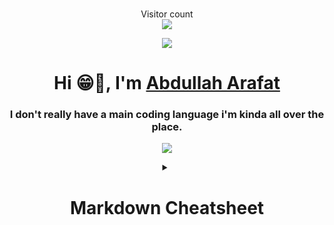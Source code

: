 <p align="center"> 
  <br>Visitor count<br>
  <img src="https://profile-counter.glitch.me/dolosarafat/count.svg"/>
</p>
<p align="center"> 
<img src="https://github.com/kmaba/kmaba/blob/main/Hero.gif?raw=true"/>
</p>
<h1 align="center">Hi 😁🔫, I'm <a href="https://kmaba.link">Abdullah Arafat</a></h1>
<h3 align="center" style="text-decoration: none">I don't really have a main coding language i'm kinda all over the place.</h3>

<p align="center">
<img src="https://www.bing.com/th?id=OSB.5SuJNqkJ0qtt8C8mml%7Cv5w--.png&pid=MSports&w=48&h=48&qlt=90&c=1&rs=1&dpr=2&p=0">
</p>

<details align="center">
  <summary><h1>Markdown Cheatsheet</h1></summary>

<details>
  <summary>Headings</summary>
  
  ```
  # H1
  ## H2
  ### H3
  #### H4
  ##### H5
  ###### H6
  ```
</details>

<details>
  <summary>Emphasis</summary>
  
  ```
  **bold text**
  *italicized text*
  ```
</details>

<details>
  <summary>Quotes</summary>
  
  ```
  > blockquote
  ```
</details>

<details>
  <summary>Lists</summary>
  
  ```
  - Unordered list item
  1. Ordered list item
  ```
</details>

<details>
  <summary>Code</summary>
  
  ```
  `inline code`
  ```
  <pre>
  ```(optional language here)
  code block
  ```</pre>
</details>

<details>
  <summary>Links</summary>
  
  ```
  [link text](link URL)
  ```
</details>

<details>
  <summary>Images</summary>
  
  ```
  ![alt text](image URL)
  ```
</details>

<details>
  <summary>Tables</summary>
  
  ```
  | Column 1 | Column 2 |
  | -------- | -------- |
  | Row 1, Column 1 | Row 1, Column 2 |
  | Row 2, Column 1 | Row 2, Column 2 |
  ```
</details>

<details>
  <summary>Footnotes</summary>
  
  ```
  Here's a sentence with a footnote. [^1]

  [^1]: This is the footnote.
  ```
</details>

<details>
  <summary>Strikethrough</summary>
  
  ```
  ~~strikethrough text~~
  ```
</details>

<details>
  <summary>Task Lists</summary>
  
  ```
  - [x] Completed task
  - [ ] Incomplete task
  ```
</details>

<details>
  <summary>Emoji</summary>
  
  ```
  :smiley:
  ```
</details>

<details>
  <summary>Superscript and Subscript</summary>
  
  ```
  Superscript: X^2^
  Subscript: H~2~O
  ```
</details>

<details>
  <summary>Other</summary>
  
  ```
  ==highlighted text==
  ```
  
  ```
  ### Heading {#custom-id}
  ```
  ```
  <details>
    <summary>Dropdown</summary>
    Dropdown content
  <details>
  ```
</details>
Hope that helps :D
</details>
